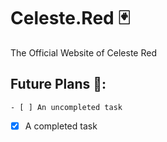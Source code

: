 # Celeste.Red 🃏
The Official Website of Celeste Red


## Future Plans 🚀:
    - [ ] An uncompleted task
- [x] A completed task  

